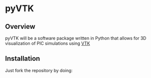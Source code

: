 # pyVTK

## Overview

pyVTK will be a software package written in Python that allows for 3D visualization of PIC simulations using [VTK](http://www.vtk.org)

## Installation

Just fork the repository by doing:
```

```
